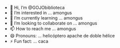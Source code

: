 - 👋 Hi, I’m @GOJObiblioteca
- 👀 I’m interested in ... amongus
- 🌱 I’m currently learning ... amongus
- 💞️ I’m looking to collaborate on ... amongus
- 📫 How to reach me ... amongus
- 😄 Pronouns: ... helicóptero apache de doble hélice
- ⚡ Fun fact: ... caca

<!---
GOJObiblioteca/GOJObiblioteca is a ✨ special ✨ repository because its `README.md` (this file) appears on your GitHub profile.
You can click the Preview link to take a look at your changes.
--->

